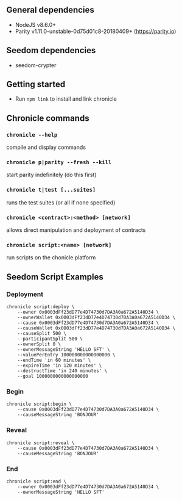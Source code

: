 ## General dependencies
- NodeJS v8.6.0+
- Parity v1.11.0-unstable-0d75d01c8-20180409+ (https://parity.io)

## Seedom dependencies
- seedom-crypter

## Getting started
- Run `npm link` to install and link chronicle

## Chronicle commands
### `chronicle --help`
compile and display commands
### `chronicle p|parity --fresh --kill`
start parity indefinitely (do this first)
### `chronicle t|test [...suites]`
runs the test suites (or all if none specified)
### `chronicle <contract>:<method> [network]`
allows direct manipulation and deployment of contracts
### `chronicle script:<name> [network]`
run scripts on the chonicle platform

## Seedom Script Examples
### Deployment
```
chronicle script:deploy \
    --owner 0x0003dFf23dD77e4D74730d7DA3A0a672A5140D34 \
    --ownerWallet 0x0003dFf23dD77e4D74730d7DA3A0a672A5140D34 \
    --cause 0x0003dFf23dD77e4D74730d7DA3A0a672A5140D34 \
    --causeWallet 0x0003dFf23dD77e4D74730d7DA3A0a672A5140D34 \
    --causeSplit 500 \
    --participantSplit 500 \
    --ownerSplit 0 \
    --ownerMessageString 'HELLO SFT' \
    --valuePerEntry 100000000000000000 \
    --endTime 'in 60 minutes' \
    --expireTime 'in 120 minutes' \
    --destructTime 'in 240 minutes' \
    --goal 1000000000000000000
```
### Begin
```
chronicle script:begin \
    --cause 0x0003dFf23dD77e4D74730d7DA3A0a672A5140D34 \
    --causeMessageString 'BONJOUR'
```
### Reveal
```
chronicle script:reveal \
    --cause 0x0003dFf23dD77e4D74730d7DA3A0a672A5140D34 \
    --causeMessageString 'BONJOUR'
```
### End
```
chronicle script:end \
    --owner 0x0003dFf23dD77e4D74730d7DA3A0a672A5140D34 \
    --ownerMessageString 'HELLO SFT'
```